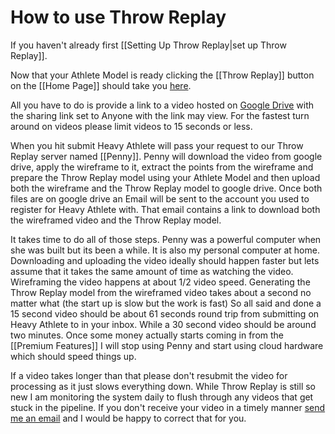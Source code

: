 # How to use Throw Replay
If you haven't already first [[Setting Up Throw Replay|set up Throw Replay]].

Now that your Athlete Model is ready clicking the [[Throw Replay]] button on the [[Home Page]] should take you [here](https://heavyathlete.com/premium/wireframe_video/).

All you have to do is provide a link to a video hosted on  [Google Drive](https://drive.google.com/drive/u/0/home) with the sharing link set to Anyone with the link may view. For the fastest turn around on videos please limit videos to 15 seconds or less.

When you hit submit Heavy Athlete will pass your request to our Throw Replay server named [[Penny]]. Penny will download the video from google drive, apply the wireframe to it, extract the points from the wireframe and prepare the Throw Replay model using your Athlete Model and then upload both the wireframe and the Throw Replay model to google drive. Once both files are on google drive an Email will be sent to the account you used to register for Heavy Athlete with. That email contains a link to download both the wireframed video and the Throw Replay model.

It takes time to do all of those steps. Penny was a powerful computer when she was built but its been a while. It is also my personal computer at home. Downloading and uploading the video ideally should happen faster but lets assume that it takes the same amount of time as watching the video. Wireframing the video happens at about 1/2 video speed. Generating the Throw Replay model from the wireframed video takes about a second no matter what (the start up is slow but the work is fast)
So all said and done a 15 second video should be about 61 seconds round trip from submitting on Heavy Athlete to in your inbox. While a 30 second video should be around two minutes. 
Once some money actually starts coming in from the [[Premium Features]] I will stop using Penny and start using cloud hardware which should speed things up.

If a video takes longer than that please don't resubmit the video for processing as it just slows everything down. While Throw Replay is still so new I am monitoring the system daily to flush through any videos that get stuck in the pipeline. If you don't receive your video in a timely manner [send me an email](mailto:theheavyathlete@gmail.com) and I would be happy to correct that for you.